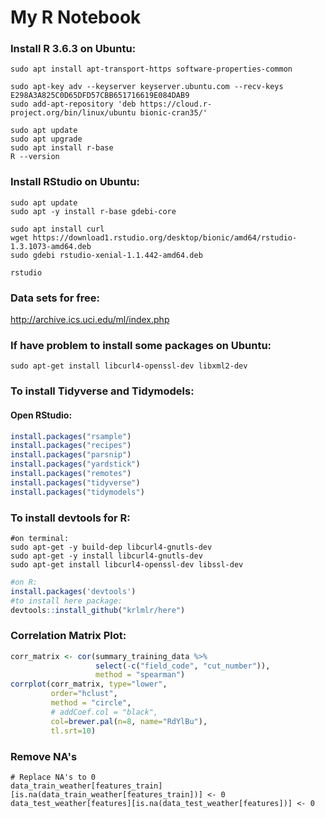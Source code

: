 # My R Notebook

### Install R 3.6.3 on Ubuntu:
```shell
sudo apt install apt-transport-https software-properties-common

sudo apt-key adv --keyserver keyserver.ubuntu.com --recv-keys E298A3A825C0D65DFD57CBB651716619E084DAB9
sudo add-apt-repository 'deb https://cloud.r-project.org/bin/linux/ubuntu bionic-cran35/'

sudo apt update
sudo apt upgrade
sudo apt install r-base
R --version
```

### Install RStudio on Ubuntu:
```shell
sudo apt update
sudo apt -y install r-base gdebi-core

sudo apt install curl
wget https://download1.rstudio.org/desktop/bionic/amd64/rstudio-1.3.1073-amd64.deb
sudo gdebi rstudio-xenial-1.1.442-amd64.deb

rstudio
```

### Data sets for free: 
http://archive.ics.uci.edu/ml/index.php

### If have problem to install some packages on Ubuntu:
```shell
sudo apt-get install libcurl4-openssl-dev libxml2-dev
```

### To install Tidyverse and Tidymodels:
#### Open RStudio:
```r
install.packages("rsample")
install.packages("recipes")
install.packages("parsnip")
install.packages("yardstick")
install.packages("remotes")
install.packages("tidyverse")
install.packages("tidymodels")
```

### To install devtools for R:
```shell
#on terminal:
sudo apt-get -y build-dep libcurl4-gnutls-dev
sudo apt-get -y install libcurl4-gnutls-dev
sudo apt-get install libcurl4-openssl-dev libssl-dev
```
```R
#on R:
install.packages('devtools')
#to install here package:
devtools::install_github("krlmlr/here")
```

### Correlation Matrix Plot:
```r
corr_matrix <- cor(summary_training_data %>% 
                   select(-c("field_code", "cut_number")), 
                   method = "spearman")
corrplot(corr_matrix, type="lower", 
         order="hclust", 
         method = "circle",
         # addCoef.col = "black",
         col=brewer.pal(n=8, name="RdYlBu"), 
         tl.srt=10)
```

### Remove NA's
```{r, warning=FALSE, message=FALSE, include=FALSE}
# Replace NA's to 0
data_train_weather[features_train][is.na(data_train_weather[features_train])] <- 0
data_test_weather[features][is.na(data_test_weather[features])] <- 0
```
